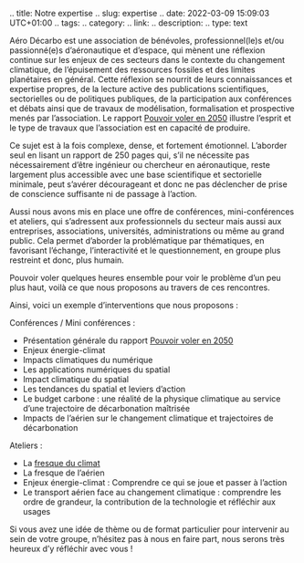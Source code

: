 .. title: Notre expertise
.. slug: expertise
.. date: 2022-03-09 15:09:03 UTC+01:00
.. tags: 
.. category: 
.. link: 
.. description: 
.. type: text

Aéro Décarbo est une association de bénévoles, professionnel(le)s et/ou passionné(e)s d’aéronautique et d’espace, qui mènent une réflexion continue sur les enjeux de ces secteurs dans le contexte du changement climatique, de l’épuisement des ressources fossiles et des limites planétaires en général. Cette réflexion se nourrit de leurs connaissances et expertise propres, de la lecture active des publications scientifiques, sectorielles ou de politiques publiques, de la participation aux conférences et débats ainsi que de travaux de modélisation, formalisation et prospective menés par l’association. Le rapport [Pouvoir voler en 2050](link://slug/pve2050) illustre l’esprit et le type de travaux que l’association est en capacité de produire.

Ce sujet est à la fois complexe, dense, et fortement émotionnel.  L’aborder seul en lisant un rapport de 250 pages qui, s’il ne nécessite pas nécessairement d’être ingénieur ou chercheur en aéronautique, reste largement plus accessible avec une base scientifique et sectorielle minimale, peut s’avérer décourageant et donc ne pas déclencher de prise de conscience suffisante ni de passage à l’action. 

Aussi nous avons mis en place une offre de conférences, mini-conférences et ateliers, qui s’adressent aux professionnels du secteur mais aussi aux entreprises, associations, universités, administrations ou même au grand public. Cela permet d’aborder la problématique par thématiques, en favorisant l’échange,  l’interactivité et le questionnement, en groupe plus restreint et donc, plus humain. 

Pouvoir voler quelques heures ensemble pour voir le problème d’un peu plus haut, voilà ce que nous proposons au travers de ces rencontres.

Ainsi, voici un exemple d’interventions que nous proposons :

Conférences / Mini conférences :

* Présentation générale du rapport [Pouvoir voler en 2050](link://slug/pve2050)
* Enjeux énergie-climat
* Impacts climatiques du numérique
* Les applications numériques du spatial
* Impact climatique du spatial
* Les tendances du spatial et leviers d’action
* Le budget carbone : une réalité de la physique climatique au service d’une trajectoire de décarbonation maîtrisée
* Impacts de l’aérien sur le changement climatique et trajectoires de décarbonation

Ateliers :

- La [fresque du climat](https://fresqueduclimat.org/)
- La fresque de l’aérien
- Enjeux énergie-climat : Comprendre ce qui se joue et passer à l’action
- Le transport aérien face au changement climatique : comprendre les ordre de grandeur, la contribution de la technologie et réfléchir aux usages

Si vous avez une idée de thème ou de format particulier pour intervenir au sein de votre groupe, n’hésitez pas à nous en faire part, nous serons très heureux d’y réfléchir avec vous !

